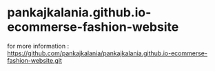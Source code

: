 # pankajkalania.github.io-ecommerse-fashion-website
for more information : https://github.com/pankajkalania/pankajkalania.github.io-ecommerse-fashion-website.git

